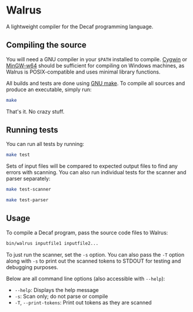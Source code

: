 # Walrus
A lightweight compiler for the Decaf programming language.

## Compiling the source
You will need a GNU compiler in your `$PATH` installed to compile. [Cygwin](http://cygwin.com) or [MinGW-w64](http://mingw-w64.sourceforge.net) should be sufficient for compiling on Windows machines, as Walrus is POSIX-compatible and uses minimal library functions.

All builds and tests are done using [GNU make](http://www.gnu.org/software/make/). To compile all sources and produce an executable, simply run:

```sh
make
```

That's it. No crazy stuff.

## Running tests
You can run all tests by running:

```sh
make test
```

Sets of input files will be compared to expected output files to find any errors with scanning. You can also run individual tests for the scanner and parser separately:

```sh
make test-scanner
```

```sh
make test-parser
```

## Usage
To compile a Decaf program, pass the source code files to Walrus:

```sh
bin/walrus inputfile1 inputfile2...
```

To just run the scanner, set the `-s` option. You can also pass the `-T` option along with `-s` to print out the scanned tokens to STDOUT for testing and debugging purposes.

Below are all command line options (also accessible with `--help`):

* `--help`: Displays the help message
* `-s`: Scan only; do not parse or compile
* `-T`, `--print-tokens`: Print out tokens as they are scanned
